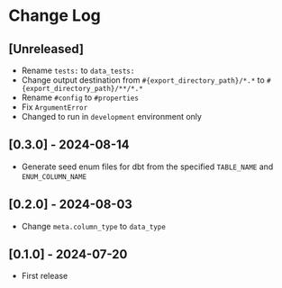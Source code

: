# Change Log

## [Unreleased]

- Rename `tests:` to `data_tests:`
- Change output destination from `#{export_directory_path}/*.*` to `#{export_directory_path}/**/*.*`
- Rename `#config` to `#properties`
- Fix `ArgumentError`
- Changed to run in `development` environment only

## [0.3.0] - 2024-08-14

- Generate seed enum files for dbt from the specified `TABLE_NAME` and `ENUM_COLUMN_NAME`

## [0.2.0] - 2024-08-03

- Change `meta.column_type` to `data_type`

## [0.1.0] - 2024-07-20

- First release
